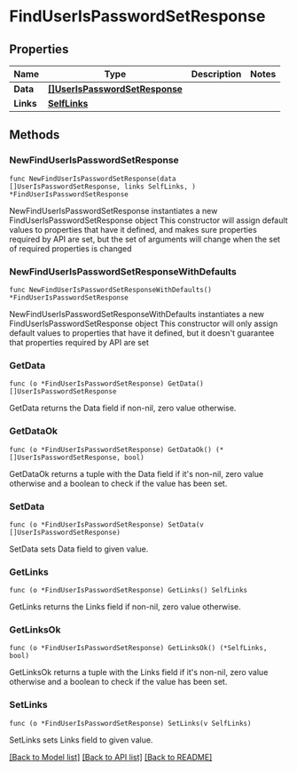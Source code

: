 # FindUserIsPasswordSetResponse

## Properties

Name | Type | Description | Notes
------------ | ------------- | ------------- | -------------
**Data** | [**[]UserIsPasswordSetResponse**](UserIsPasswordSetResponse.md) |  | 
**Links** | [**SelfLinks**](SelfLinks.md) |  | 

## Methods

### NewFindUserIsPasswordSetResponse

`func NewFindUserIsPasswordSetResponse(data []UserIsPasswordSetResponse, links SelfLinks, ) *FindUserIsPasswordSetResponse`

NewFindUserIsPasswordSetResponse instantiates a new FindUserIsPasswordSetResponse object
This constructor will assign default values to properties that have it defined,
and makes sure properties required by API are set, but the set of arguments
will change when the set of required properties is changed

### NewFindUserIsPasswordSetResponseWithDefaults

`func NewFindUserIsPasswordSetResponseWithDefaults() *FindUserIsPasswordSetResponse`

NewFindUserIsPasswordSetResponseWithDefaults instantiates a new FindUserIsPasswordSetResponse object
This constructor will only assign default values to properties that have it defined,
but it doesn't guarantee that properties required by API are set

### GetData

`func (o *FindUserIsPasswordSetResponse) GetData() []UserIsPasswordSetResponse`

GetData returns the Data field if non-nil, zero value otherwise.

### GetDataOk

`func (o *FindUserIsPasswordSetResponse) GetDataOk() (*[]UserIsPasswordSetResponse, bool)`

GetDataOk returns a tuple with the Data field if it's non-nil, zero value otherwise
and a boolean to check if the value has been set.

### SetData

`func (o *FindUserIsPasswordSetResponse) SetData(v []UserIsPasswordSetResponse)`

SetData sets Data field to given value.


### GetLinks

`func (o *FindUserIsPasswordSetResponse) GetLinks() SelfLinks`

GetLinks returns the Links field if non-nil, zero value otherwise.

### GetLinksOk

`func (o *FindUserIsPasswordSetResponse) GetLinksOk() (*SelfLinks, bool)`

GetLinksOk returns a tuple with the Links field if it's non-nil, zero value otherwise
and a boolean to check if the value has been set.

### SetLinks

`func (o *FindUserIsPasswordSetResponse) SetLinks(v SelfLinks)`

SetLinks sets Links field to given value.



[[Back to Model list]](../README.md#documentation-for-models) [[Back to API list]](../README.md#documentation-for-api-endpoints) [[Back to README]](../README.md)


